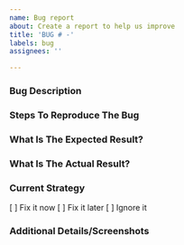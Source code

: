 ```yaml
---
name: Bug report
about: Create a report to help us improve
title: 'BUG # -'
labels: bug
assignees: ''

---
```


### Bug Description

### Steps To Reproduce The Bug

### What Is The Expected Result?

### What Is The Actual Result?

### Current Strategy
[ ] Fix it now
[ ] Fix it later
[ ] Ignore it

### Additional Details/Screenshots
